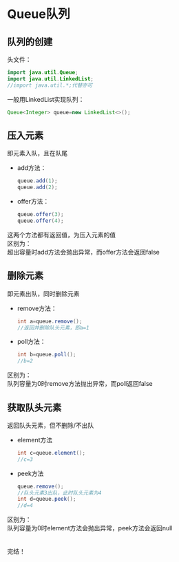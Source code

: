 # Queue队列
## 队列的创建
头文件：
```java
import java.util.Queue;
import java.util.LinkedList;
//import java.util.*;代替亦可
```
一般用LinkedList实现队列：
```java
Queue<Integer> queue=new LinkedList<>();
```
## 压入元素
即元素入队，且在队尾
* add方法：
    ```java
    queue.add(1);
    queue.add(2);
    ```
* offer方法：
    ```java
    queue.offer(3);
    queue.offer(4);
    ```
这两个方法都有返回值，为压入元素的值\
区别为：\
超出容量时add方法会抛出异常，而offer方法会返回false
## 删除元素
即元素出队，同时删除元素
* remove方法：
    ```java
    int a=queue.remove();
    //返回并删除队头元素，即a=1
    ```
* poll方法：
  ```java
  int b=queue.poll();
  //b=2
  ```
区别为：\
队列容量为0时remove方法抛出异常，而poll返回false
## 获取队头元素
返回队头元素，但不删除/不出队
* element方法
  ```java
  int c=queue.element();
  //c=3
  ```
* peek方法
  ```java
  queue.remove();
  //队头元素3出队，此时队头元素为4
  int d=queue.peek();
  //d=4
  ```
区别为：\
队列容量为0时element方法会抛出异常，peek方法会返回null\
\
\
完结！